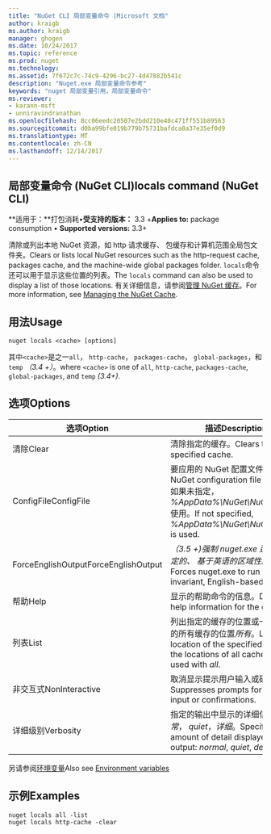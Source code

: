```yaml
---
title: "NuGet CLI 局部变量命令 |Microsoft 文档"
author: kraigb
ms.author: kraigb
manager: ghogen
ms.date: 10/24/2017
ms.topic: reference
ms.prod: nuget
ms.technology: 
ms.assetid: 7f672c7c-74c9-4296-bc27-4d47882b541c
description: "Nuget.exe 局部变量命令参考"
keywords: "nuget 局部变量引用，局部变量命令"
ms.reviewer:
- karann-msft
- unniravindranathan
ms.openlocfilehash: 8cc06eedc20507e2bdd210e40c471ff551b89563
ms.sourcegitcommit: d0ba99bfe019b779b75731bafdca8a37e35ef0d9
ms.translationtype: MT
ms.contentlocale: zh-CN
ms.lasthandoff: 12/14/2017
---
```

## <a name="locals-command-nuget-cli"></a><span data-ttu-id="487b9-104">局部变量命令 (NuGet CLI)</span><span class="sxs-lookup"><span data-stu-id="487b9-104">locals command (NuGet CLI)</span></span>

<span data-ttu-id="487b9-105">**适用于：**打包消耗&bullet;**受支持的版本：** 3.3 +</span><span class="sxs-lookup"><span data-stu-id="487b9-105">**Applies to:** package consumption &bullet; **Supported versions:** 3.3+</span></span>

<span data-ttu-id="487b9-106">清除或列出本地 NuGet 资源，如 http 请求缓存、 包缓存和计算机范围全局包文件夹。</span><span class="sxs-lookup"><span data-stu-id="487b9-106">Clears or lists local NuGet resources such as the http-request cache, packages cache, and the machine-wide global packages folder.</span></span> <span data-ttu-id="487b9-107">`locals`命令还可以用于显示这些位置的列表。</span><span class="sxs-lookup"><span data-stu-id="487b9-107">The `locals` command can also be used to display a list of those locations.</span></span> <span data-ttu-id="487b9-108">有关详细信息，请参阅[管理 NuGet 缓存](../consume-packages/managing-the-nuget-cache.md)。</span><span class="sxs-lookup"><span data-stu-id="487b9-108">For more information, see [Managing the NuGet Cache](../consume-packages/managing-the-nuget-cache.md).</span></span>

## <a name="usage"></a><span data-ttu-id="487b9-109">用法</span><span class="sxs-lookup"><span data-stu-id="487b9-109">Usage</span></span>

```
nuget locals <cache> [options]
```

<span data-ttu-id="487b9-110">其中`<cache>`是之一`all`， `http-cache`， `packages-cache`， `global-packages`，和`temp` *（3.4 +）*。</span><span class="sxs-lookup"><span data-stu-id="487b9-110">where `<cache>` is one of `all`, `http-cache`, `packages-cache`, `global-packages`, and `temp` *(3.4+)*.</span></span>

## <a name="options"></a><span data-ttu-id="487b9-111">选项</span><span class="sxs-lookup"><span data-stu-id="487b9-111">Options</span></span>

| <span data-ttu-id="487b9-112">选项</span><span class="sxs-lookup"><span data-stu-id="487b9-112">Option</span></span> | <span data-ttu-id="487b9-113">描述</span><span class="sxs-lookup"><span data-stu-id="487b9-113">Description</span></span> |
| --- | --- |
| <span data-ttu-id="487b9-114">清除</span><span class="sxs-lookup"><span data-stu-id="487b9-114">Clear</span></span> | <span data-ttu-id="487b9-115">清除指定的缓存。</span><span class="sxs-lookup"><span data-stu-id="487b9-115">Clears the specified cache.</span></span> |
| <span data-ttu-id="487b9-116">ConfigFile</span><span class="sxs-lookup"><span data-stu-id="487b9-116">ConfigFile</span></span> | <span data-ttu-id="487b9-117">要应用的 NuGet 配置文件。</span><span class="sxs-lookup"><span data-stu-id="487b9-117">The NuGet configuration file to apply.</span></span> <span data-ttu-id="487b9-118">如果未指定， *%AppData%\NuGet\NuGet.Config*使用。</span><span class="sxs-lookup"><span data-stu-id="487b9-118">If not specified, *%AppData%\NuGet\NuGet.Config* is used.</span></span> |
| <span data-ttu-id="487b9-119">ForceEnglishOutput</span><span class="sxs-lookup"><span data-stu-id="487b9-119">ForceEnglishOutput</span></span> | <span data-ttu-id="487b9-120">*（3.5 +)*强制 nuget.exe 运行使用固定的、 基于英语的区域性。</span><span class="sxs-lookup"><span data-stu-id="487b9-120">*(3.5+)* Forces nuget.exe to run using an invariant, English-based culture.</span></span> |
| <span data-ttu-id="487b9-121">帮助</span><span class="sxs-lookup"><span data-stu-id="487b9-121">Help</span></span> | <span data-ttu-id="487b9-122">显示的帮助命令的信息。</span><span class="sxs-lookup"><span data-stu-id="487b9-122">Displays help information for the command.</span></span> |
| <span data-ttu-id="487b9-123">列表</span><span class="sxs-lookup"><span data-stu-id="487b9-123">List</span></span> | <span data-ttu-id="487b9-124">列出指定的缓存的位置或一起使用时的所有缓存的位置*所有*。</span><span class="sxs-lookup"><span data-stu-id="487b9-124">Lists the location of the specified cache, or the locations of all caches when used with *all*.</span></span> |
| <span data-ttu-id="487b9-125">非交互式</span><span class="sxs-lookup"><span data-stu-id="487b9-125">NonInteractive</span></span> | <span data-ttu-id="487b9-126">取消显示提示用户输入或确认。</span><span class="sxs-lookup"><span data-stu-id="487b9-126">Suppresses prompts for user input or confirmations.</span></span> |
| <span data-ttu-id="487b9-127">详细级别</span><span class="sxs-lookup"><span data-stu-id="487b9-127">Verbosity</span></span> | <span data-ttu-id="487b9-128">指定的输出中显示的详细信息量：*正常*， *quiet*，*详细*。</span><span class="sxs-lookup"><span data-stu-id="487b9-128">Specifies the amount of detail displayed in the output: *normal*, *quiet*, *detailed*.</span></span> |

<span data-ttu-id="487b9-129">另请参阅[环境变量](cli-ref-environment-variables.md)</span><span class="sxs-lookup"><span data-stu-id="487b9-129">Also see [Environment variables](cli-ref-environment-variables.md)</span></span>

## <a name="examples"></a><span data-ttu-id="487b9-130">示例</span><span class="sxs-lookup"><span data-stu-id="487b9-130">Examples</span></span>

```
nuget locals all -list
nuget locals http-cache -clear
```
